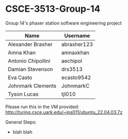 # CSCE-3513-Group-14
Group 14's phaser station software engineering project

| Name  | Username |
| ------------- | ------------- |
| Alexander Brasher  | abrasher123  |
| Amna Khan  | amnaxkhan  |
| Antonio Chipollini  | aechipol  |
| Damian Stevenson  | drs3513  |
| Eva Casto  | ecasto9542  |
| Johnmark Clements  | JohnmarkC  |
| Tyson Lucas  | tjl010  |


Please run this in the VM provided: http://turing.csce.uark.edu/~jps011/ubuntu_22.04.03.7z

General Steps:
- blah blah
